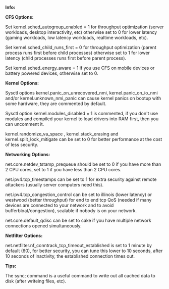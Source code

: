 **Info:**

**CFS Options:**

Set kernel.sched_autogroup_enabled = 1 for throughput optimization (server workloads, desktop interactivity, etc) otherwise set to 0 for lower latency (gaming workloads, low latency workloads, realtime workloads, etc).

Set kernel.sched_child_runs_first = 0 for throughput optimization (parent process runs first before child processes) otherwise set to 1 for lower latency (child processes runs first before parent process).

Set kernel.sched_energy_aware = 1 if you use CFS on mobile devices or battery powered devices, otherwise set to 0.

**Kernel Options:**

Sysctl options kernel.panic_on_unrecovered_nmi, kernel.panic_on_io_nmi and/or kernel.unknown_nmi_panic can cause kernel panics on bootup with some hardware, they are commented by default.

Sysctl option kernel.modules_disabled = 1 is commented, if you don't use modules and compiled your kernel to load drivers into RAM first, then you can uncomment it.

kernel.randomize_va_space , kernel.stack_erasing and kernel.split_lock_mitigate can be set to 0 for better performance at the cost of less security.

**Networking Options:**

net.core.netdev_tstamp_prequeue should be set to 0 if you have more than 2 CPU cores, set to 1 if you have less than 2 CPU cores.

net.ipv4.tcp_timestamps can be set to 1 for extra security against remote attackers (usually server computers need this).

net.ipv4.tcp_congestion_control can be set to illinois (lower latency) or westwood (better throughput) for end to end tcp QoS (needed if many devices are connected to your network and to avoid bufferbloat/congestion), scalable if nobody is on your network.

net.core.default_qdisc can be set to cake if you have multiple network connections opened simultaneously.

**Netfilter Options:**

net.netfilter.nf_conntrack_tcp_timeout_established is set to 1 minute by default (60), for better security, you can tune this lower to 10 seconds, after 10 seconds of inactivity, the established connection times out.

**Tips:**

The sync; command is a useful command to write out all cached data to disk (after writeing files, etc).
